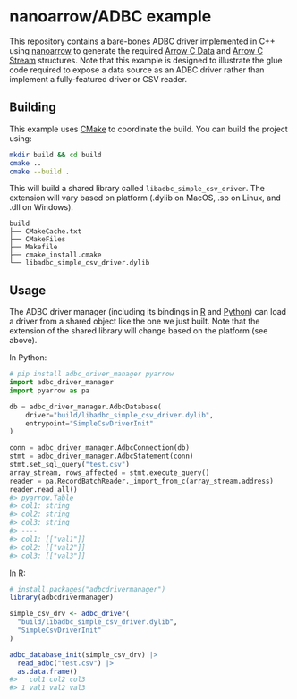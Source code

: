 
# nanoarrow/ADBC example

This repository contains a bare-bones ADBC driver implemented in C++ using
[nanoarrow](https://arrow.apache.org/nanoarrow) to generate the required
[Arrow C Data](https://arrow.apache.org/docs/format/CDataInterface.html) and
[Arrow C Stream](https://arrow.apache.org/docs/format/CStreamInterface.html)
structures. Note that this example is designed to illustrate the glue code
required to expose a data source as an ADBC driver rather than implement a
fully-featured driver or CSV reader.

## Building

This example uses [CMake](https://cmake.org/) to coordinate the build.
You can build the project using:

```bash
mkdir build && cd build
cmake ..
cmake --build .
```

This will build a shared library called `libadbc_simple_csv_driver`. The
extension will vary based on platform (.dylib on MacOS, .so on Linux,
and .dll on Windows).

```
build
├── CMakeCache.txt
├── CMakeFiles
├── Makefile
├── cmake_install.cmake
└── libadbc_simple_csv_driver.dylib
```

## Usage

The ADBC driver manager (including its bindings in
[R](https://github.com/apache/arrow-adbc/tree/main/r/adbcdrivermanager) and [Python](https://arrow.apache.org/adbc/main/python/driver_manager.html))
can load a driver from a shared object like the one we just built. Note that
the extension of the shared library will change based on the platform
(see above).

In Python:

```python
# pip install adbc_driver_manager pyarrow
import adbc_driver_manager
import pyarrow as pa

db = adbc_driver_manager.AdbcDatabase(
    driver="build/libadbc_simple_csv_driver.dylib",
    entrypoint="SimpleCsvDriverInit"
)

conn = adbc_driver_manager.AdbcConnection(db)
stmt = adbc_driver_manager.AdbcStatement(conn)
stmt.set_sql_query("test.csv")
array_stream, rows_affected = stmt.execute_query()
reader = pa.RecordBatchReader._import_from_c(array_stream.address)
reader.read_all()
#> pyarrow.Table
#> col1: string
#> col2: string
#> col3: string
#> ----
#> col1: [["val1"]]
#> col2: [["val2"]]
#> col3: [["val3"]]
```

In R:

```r
# install.packages("adbcdrivermanager")
library(adbcdrivermanager)

simple_csv_drv <- adbc_driver(
  "build/libadbc_simple_csv_driver.dylib",
  "SimpleCsvDriverInit"
)

adbc_database_init(simple_csv_drv) |>
  read_adbc("test.csv") |>
  as.data.frame()
#>   col1 col2 col3
#> 1 val1 val2 val3
```
